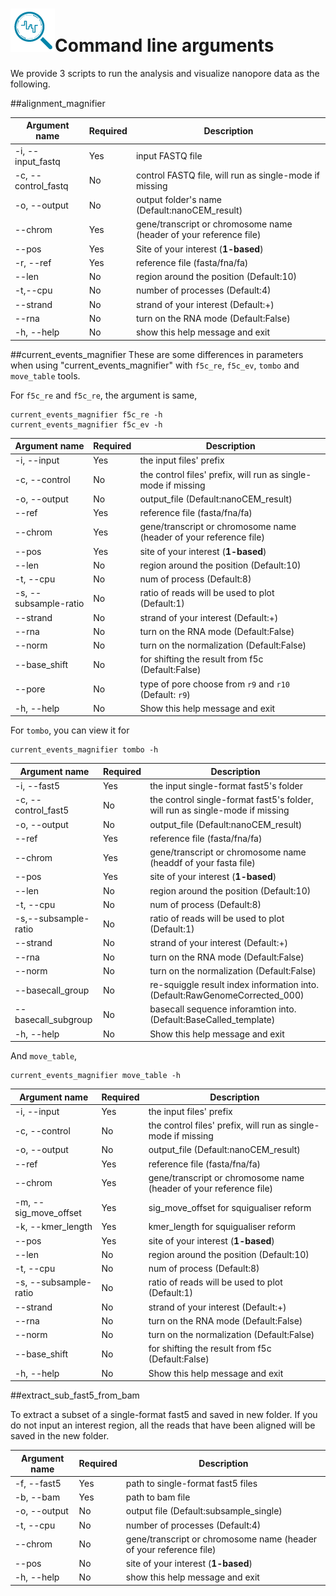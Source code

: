 # ![logo](logo_tiny.png "nanoCEM")Command line arguments
We provide 3  scripts to run the analysis and visualize nanopore data as the following.

##alignment_magnifier


| Argument name                       | Required | Description                                     |
|---------------------------------|----------|-------------------------------------------------|
| -i, --input_fastq               | Yes       | input FASTQ file                                |
| -c, --control_fastq             | No       | control FASTQ file, will run as single-mode if missing            |
| -o, --output                    | No       | output folder's name (Default:nanoCEM_result)    |
| --chrom                         | Yes       | gene/transcript or chromosome name (header of your reference file)|
| --pos                           | Yes       | Site of your interest (**1-based**)         |
| -r, --ref                       | Yes       | reference file (fasta/fna/fa)          |
| --len                           | No       | region around the position   (Default:10)|
| -t,--cpu                           | No       | number of processes   (Default:4)          |
| --strand                        | No       | strand of your interest  (Default:+)          |
| --rna                           | No       | turn on the RNA mode (Default:False)       |
| -h, --help                      | No       | show this help message and exit          |

##current_events_magnifier
These are some differences in parameters when using "current_events_magnifier" with `f5c_re`, `f5c_ev`, `tombo` and `move_table` tools.

For `f5c_re` and `f5c_re`, the argument is same,

    current_events_magnifier f5c_re -h
    current_events_magnifier f5c_ev -h

| Argument name      | Required | Description                                                     |
|--------------------|----------|-----------------------------------------------------------------|
| -i, --input        | Yes       | the input files' prefix                            |
| -c, --control      | No       | the control files' prefix, will run as single-mode if missing          |
| -o, --output       | No       | output_file (Default:nanoCEM_result)               |
| --ref              | Yes       |reference file (fasta/fna/fa)          |
| --chrom            | Yes       | gene/transcript or chromosome name (header of your reference file)              |
| --pos              | Yes       | site of your interest   (**1-based**)          |
| --len              | No       | region around the position (Default:10)                          |
| -t, --cpu          | No       | num of process (Default:8)                                       |
| -s, --subsample-ratio | No       |  ratio of reads will be used to plot (Default:1)                 |
| --strand           | No       | strand of your interest (Default:+)   |
| --rna              | No       | turn on the RNA mode       (Default:False)                                     |
| --norm             | No       | turn on the normalization      (Default:False)                  |
| --base_shift       | No       |  for shifting the result from f5c      (Default:False)                  |
| --pore             | No       |  type of pore choose from `r9` and `r10` (Default: `r9`)                |
| -h, --help         | No       | Show this help message and exit                                  |

For `tombo`, you can view it for 

    current_events_magnifier tombo -h

| Argument  name    | Required | Description                                                     |
|-------------------|----------|-----------------------------------------------------------------|
| -i, --fast5       | Yes       | the input single-format fast5's folder                            |
| -c, --control_fast5 | No       | the control single-format fast5's folder, will run as single-mode if missing              |
| -o, --output      | No       | output_file (Default:nanoCEM_result)                                                     |
| --ref             | Yes       |reference file (fasta/fna/fa)          |
| --chrom           | Yes       | gene/transcript or chromosome name (headdf of your fasta file)               |
| --pos             | Yes       | site of your interest        (**1-based**)          |
| --len             | No       | region around the position (Default:10)                          |
| -t, --cpu         | No       | num of process (Default:8)                                       |
| -s,--subsample-ratio | No       |  ratio of reads will be used to plot (Default:1)                 |
| --strand          | No       | strand of your interest (Default:+)   |
| --rna             | No       | turn on the RNA mode       (Default:False)                                      |
| --norm            | No       | turn on the normalization      (Default:False)                  |
| --basecall_group  | No       | re-squiggle result index information into.(Default:RawGenomeCorrected_000)           |
| --basecall_subgroup | No       | basecall sequence inforamtion into.  (Default:BaseCalled_template) |
| -h, --help        | No       | Show this help message and exit                                  |

And `move_table`,

    current_events_magnifier move_table -h

| Argument name      | Required | Description                                                        |
|--------------------|----------|--------------------------------------------------------------------|
| -i, --input        | Yes       | the input files' prefix                                            |
| -c, --control      | No       | the control files' prefix, will run as single-mode if missing      |
| -o, --output       | No       | output_file (Default:nanoCEM_result)                               |
| --ref              | Yes       | reference file (fasta/fna/fa)                                      |
| --chrom            | Yes       | gene/transcript or chromosome name (header of your reference file) |
| -m, --sig_move_offset |Yes| sig_move_offset for squigualiser reform                            |
| -k, --kmer_length  | Yes| kmer_length for squigualiser reform                                |
| --pos              | Yes       | site of your interest   (**1-based**)          |
| --len              | No       | region around the position (Default:10)                          |
| -t, --cpu          | No       | num of process (Default:8)                                       |
| -s, --subsample-ratio | No       |  ratio of reads will be used to plot (Default:1)                 |
| --strand           | No       | strand of your interest (Default:+)   |
| --rna              | No       | turn on the RNA mode       (Default:False)                                     |
| --norm             | No       | turn on the normalization      (Default:False)                  |
| --base_shift       | No       |  for shifting the result from f5c      (Default:False)                  |
| -h, --help         | No       | Show this help message and exit                                  |

##extract_sub_fast5_from_bam

 To extract a subset of a single-format fast5 and saved in new folder.
 If you do not input an interest region, all the reads that have been aligned will be saved in the new folder.

| Argument name| Required | Description                                       |
|---------------|----------|---------------------------------------------------|
| -f, --fast5 | Yes  | path to single-format fast5 files                           |
| -b, --bam | Yes    | path to bam file                                  |
| -o, --output | No  | output file   (Default:subsample_single)        |
| -t, --cpu | No       | number of processes  (Default:4)    |
| --chrom    | No       | gene/transcript or chromosome name (header of your reference file)|
| --pos       | No       | site of your interest    (**1-based**)         |
| -h, --help    | No       | show this help message and exit                    |
